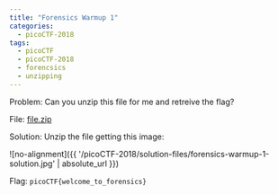 ```yaml
---
title: "Forensics Warmup 1"
categories:
  - picoCTF-2018
tags:
  - picoCTF
  - picoCTF-2018
  - forencsics
  - unzipping
---
```


Problem: Can you unzip this file for me and retreive the flag?

File: [file.zip](https://github.com/Yorzaren/ctf/raw/master/picoCTF-2018/problem-files/forensics-warmup-1.zip">)

Solution: Unzip the file getting this image:

![no-alignment]({{ '/picoCTF-2018/solution-files/forensics-warmup-1-solution.jpg' | absolute_url }})


Flag: ```picoCTF{welcome_to_forensics}```

